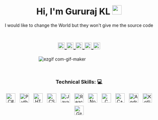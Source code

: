<h1 align="center">Hi, I'm Gururaj KL 
  <img src="https://raw.githubusercontent.com/iampavangandhi/iampavangandhi/master/gifs/Hi.gif" 
       width="30px">
  </h2></h1>

<p align="center">I would like to change the World but they won't give me the source code

<h1 align="center">
<a href="https://www.instagram.com/gururajstagram/">
  <img align="center" 
       alt="Lunox's Instagram" 
       height = "22px"
       width="22px" 
       src="https://user-images.githubusercontent.com/54950082/160267010-b1d2d9ad-71b5-4bb4-bce6-726a8da0292e.png" />
  </a>
  
<a href="https://www.linkedin.com/in/gururaj-kl-33363b188/">
  <img align="center" 
       alt="Linkdein" 
       width="22px" 
       src="https://user-images.githubusercontent.com/54950082/160267055-10fa08c3-c93a-4b03-9f72-4d11077f4370.png" />
  </a>

<a href="https://stackoverflow.com/users/16006347/gururaj-kl">
  <img align="center" 
       alt="Stack Overflow" 
       width="22px" 
       src="https://user-images.githubusercontent.com/54950082/160267081-1528a0a4-ec24-4ec9-9294-a8c516ebb8ec.png" />
  </a>
  
<a href="mailto:gururajragavendra7@gmail.com">
  <img align="center" 
       alt="Gmail" 
       width="22px" 
       src="https://user-images.githubusercontent.com/54950082/160267096-163b71c2-9047-4fea-a754-a43fe6a55b12.png" />
  </a>
  
  <a href="https://www.facebook.com/gururaj.ragavendra/">
  <img align="center" 
       alt="facebook" 
       width="22px" 
       src="https://user-images.githubusercontent.com/54950082/160267217-309e12e4-cf99-4978-beb1-0373f781a4b4.png" />
  </a>
</h1>

&nbsp;&nbsp;&nbsp;&nbsp;&nbsp;&nbsp;&nbsp;&nbsp;&nbsp;&nbsp;&nbsp;&nbsp;&nbsp;&nbsp;&nbsp;&nbsp;&nbsp;&nbsp;&nbsp;&nbsp;&nbsp;&nbsp;&nbsp;&nbsp;&nbsp;&nbsp;&nbsp;&nbsp;&nbsp;&nbsp;
![ezgif com-gif-maker](https://user-images.githubusercontent.com/55005374/95673501-37764680-0b66-11eb-8ee1-d4f4a2b285d9.gif)

&nbsp;

<p>
  <h3 align="center"><strong> Technical Skills: 💻 </strong></h3>
</p>

<p align="center">
  <img height="30" width="30" src="https://user-images.githubusercontent.com/54950082/230780600-eb4f8abc-0a4a-4fe9-8552-9fcedff4b0b8.png" alt="C#" style="margin: 5px;" />
  <img height="30" width="30" src="https://user-images.githubusercontent.com/54950082/160266593-8113a8fe-b378-45f9-bb5e-9de35f6a3c4a.png" alt="Python" style="margin: 5px;" />
  <img height="30" width="30" src="https://user-images.githubusercontent.com/54950082/160266661-abaa1c23-8039-4af9-abd0-40b6376c44e8.png" alt="HTML" style="margin: 5px;" />
  <img height="30" width="30" src="https://user-images.githubusercontent.com/54950082/160266688-51503614-acde-46cd-a92e-ba3f68918f53.png" alt="CSS" style="margin: 5px;" />
  <img height="30" width="30" src="https://user-images.githubusercontent.com/54950082/160266711-4e1befad-c704-4f50-a6c5-0ac9e972c6fe.png" alt="JavaScript" style="margin: 5px;" />
  <img height="30" width="30" src="https://user-images.githubusercontent.com/54950082/160266910-9432372c-fa93-46ac-ae1e-7cfd713ff05e.png" alt="React" style="margin: 5px;" />
  <img height="30" width="30" src="https://user-images.githubusercontent.com/54950082/160266937-c0faf397-f7f9-4a99-a4cb-9f5c27727120.png" alt="NodeJS" style="margin: 5px;" />
  <img height="30" width="30" src="https://user-images.githubusercontent.com/54950082/160266783-03dd4395-d374-497b-8218-493fa2a4710b.png" alt="C" style="margin: 5px;" />
  <img height="30" width="30"" src="https://user-images.githubusercontent.com/54950082/160266746-b8904bc7-a315-44d2-a530-f20371ad4623.png" alt="C++" style="margin: 5px;" />
  <img height="30" width="30" src="https://user-images.githubusercontent.com/54950082/160266822-8a02c787-6448-4798-ad32-cda9c0fe8c52.png" alt="Android" style="margin: 5px;" />
  <img height="30" width="30" src="https://user-images.githubusercontent.com/54950082/160266864-03955f00-8c38-4ba7-b44e-51644cabc8a9.png" alt="Kotlin" style="margin: 5px;" />
  <img height="30" width="30" src="https://user-images.githubusercontent.com/54950082/160266979-86e441c1-a137-4f91-b69e-fbd2d94e698c.png" alt="Git" style="margin: 5px;" />
</p>
  
&nbsp;
&nbsp;
